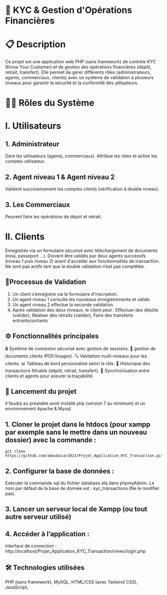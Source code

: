 # 🏦 KYC & Gestion d'Opérations Financières
# 📋 Description
Ce projet est une application web PHP (sans framework) de contrôle KYC (Know Your Customer) et de gestion des opérations financières (dépôt, retrait, transfert). Elle permet de gérer différents rôles (administrateurs, agents, commerciaux, clients) avec un système de validation à plusieurs niveaux pour garantir la sécurité et la conformité des utilisateurs.
# 🧑‍💼 Rôles du Système
# I. Utilisateurs
  ## 1. Administrateur
  Gère les utilisateurs (agents, commerciaux).
  Attribue les rôles et active les comptes utilisateur.
  ## 2. Agent niveau 1 & Agent niveau 2
  Valident successivement les comptes clients (vérification à double niveau).
  ## 3. Les Commerciaux
  Peuvent faire les opérations de dépot et retrait.
# II. Clients
  Enregistrés via un formulaire sécurisé avec téléchargement de documents (nina, passeport ...).
  Doivent être validés par deux agents successifs (niveau 1 puis niveau 2) avant d'accéder aux fonctionnalités de transaction.
  Ne sont pas actifs tant que la double validation n’est pas complétée.
## 🔐Processus de Validation
  1. Un client s’enregistre via le formulaire d'inscription.
  2. Un agent niveau 1 consulte les nouveaux enregistrements et valide.
  3. Un agent niveau 2 effectue la seconde validation.
  4. Après validation des deux niveaux, le client peut :
    Effectuer des dépôts (valider),
    Réaliser des retraits (valider),
    Faire des transferts entrants/sortants
## ⚙️ Fonctionnalités principales
  🔒 Système de connexion sécurisé avec gestion de sessions.
  📄 gestion de documents clients (PDF/images).
  🔍 Validation multi-niveaux pour les clients.
  📊 Tableau de bord personnalisé selon le rôle.
  💸 Historique des transactions filtrable (dépôt, retrait, transfert).
  🔄 Synchronisation entre clients et agents pour assurer la traçabilité.
## 🚀 Lancement du projet
Il faudra au préalable avoir installé php (version 7 au minimum) et un environnement Apache & Mysql.
## 1. Cloner le projet dans le htdocs (pour xampp par exemple sans le mettre dans un nouveau dossier) avec la commande : 
    git clone https://github.com/aboubacar2023/Projet_Application_KYC_Transaction.git
## 2. Configurer la base de données :
  Exécuter la commande sql du fichier database.slq dans phpmyAdmin. Le nom par défaut de la base de donnée est : kyc_transactions (Ne le modifier pas).
## 3. Lancer un serveur local de Xampp (ou tout autre serveur utilisé)
## 4. Accéder à l’application : 
  interface de connection : 
    http://localhost/Projet_Application_KYC_Transaction/views/login.php
## 🛠️ Technologies utilisées
  PHP (sans framework),
  MySQL,
  HTML/CSS (avec Tailwind CSS),
  JavaScript,

